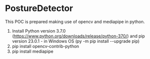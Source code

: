 # PostureDetector
This POC is prepared making use of opencv and mediapipe in python.

1. Install Python version 3.7.0 (https://www.python.org/downloads/release/python-370/) and pip version 23.0.1 - in Windows OS (py -m pip install --upgrade pip)
2. pip install opencv-contrib-python
3. pip install mediapipe